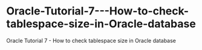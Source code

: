 # Oracle-Tutorial-7---How-to-check-tablespace-size-in-Oracle-database
Oracle Tutorial 7 - How to check tablespace size in Oracle database
